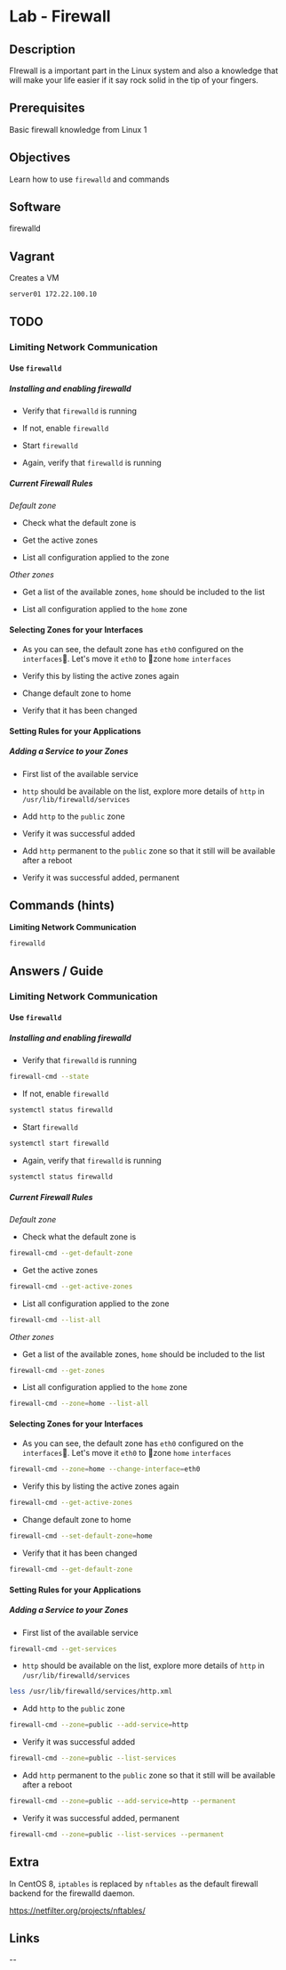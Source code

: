 # Lab - Firewall

## Description

FIrewall is a important part in the Linux system and also a knowledge that will make your life easier if it say rock solid in the tip of your fingers.

## Prerequisites

Basic firewall knowledge from Linux 1

## Objectives

Learn how to use `firewalld` and commands

## Software

firewalld

## Vagrant

Creates a VM

`server01 172.22.100.10`

## TODO

### Limiting Network Communication

#### Use `firewalld`

##### Installing and enabling firewalld

- Verify that `firewalld` is running

- If not, enable `firewalld`

- Start `firewalld`

- Again, verify that `firewalld` is running

##### Current Firewall Rules

*Default zone*

- Check what the default zone is

- Get the active zones

- List all configuration applied to the zone

*Other zones*

- Get a list of the available zones, `home` should be included to the list

- List all configuration applied to the `home` zone

#### Selecting Zones for your Interfaces

- As you can see, the default zone has `eth0` configured on the `interfaces`. Let's move it `eth0` to zone `home` `interfaces`

- Verify this by listing the active zones again

- Change default zone to home

- Verify that it has been changed

#### Setting Rules for your Applications

##### Adding a Service to your Zones

- First list of the available service

- `http` should be available on the list, explore more details of `http` in `/usr/lib/firewalld/services`

- Add `http` to the `public` zone

- Verify it was successful added

- Add `http` permanent to the `public` zone so that it still will be available after a reboot

- Verify it was successful added, permanent

## Commands (hints)

**Limiting Network Communication**

```bash
firewalld
```

## Answers / Guide

### Limiting Network Communication

#### Use `firewalld`

##### Installing and enabling firewalld

- Verify that `firewalld` is running

```bash
firewall-cmd --state
```

- If not, enable `firewalld`

```bash
systemctl status firewalld
```

- Start `firewalld`

```bash
systemctl start firewalld
```

- Again, verify that `firewalld` is running

```bash
systemctl status firewalld
```

##### Current Firewall Rules

*Default zone*

- Check what the default zone is

```bash
firewall-cmd --get-default-zone
```

- Get the active zones

```bash
firewall-cmd --get-active-zones
```

- List all configuration applied to the zone

```bash
firewall-cmd --list-all
```

*Other zones*


- Get a list of the available zones, `home` should be included to the list

```bash
firewall-cmd --get-zones
```

- List all configuration applied to the `home` zone

```bash
firewall-cmd --zone=home --list-all
```

#### Selecting Zones for your Interfaces

- As you can see, the default zone has `eth0` configured on the `interfaces`. Let's move it `eth0` to zone `home` `interfaces`

```bash
firewall-cmd --zone=home --change-interface=eth0
```

- Verify this by listing the active zones again

```bash
firewall-cmd --get-active-zones
```

- Change default zone to home

```bash
firewall-cmd --set-default-zone=home
```

- Verify that it has been changed

```bash
firewall-cmd --get-default-zone
```

#### Setting Rules for your Applications

##### Adding a Service to your Zones

- First list of the available service

```bash
firewall-cmd --get-services
```

- `http` should be available on the list, explore more details of `http` in `/usr/lib/firewalld/services`

```bash
less /usr/lib/firewalld/services/http.xml
```

- Add `http` to the `public` zone

```bash
firewall-cmd --zone=public --add-service=http
```

- Verify it was successful added

```bash
firewall-cmd --zone=public --list-services
```

- Add `http` permanent to the `public` zone so that it still will be available after a reboot

```bash
firewall-cmd --zone=public --add-service=http --permanent
```

- Verify it was successful added, permanent

```bash
firewall-cmd --zone=public --list-services --permanent
```

## Extra

In CentOS 8, `iptables` is replaced by `nftables` as the default firewall backend for the firewalld daemon.

https://netfilter.org/projects/nftables/

## Links

--
